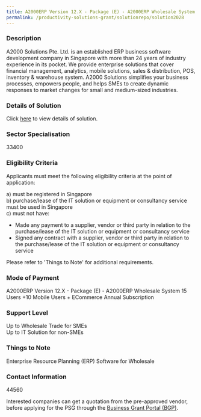 ```yaml
---
title: A2000ERP Version 12.X - Package (E) - A2000ERP Wholesale System 15 Users +10 Mobile Users + ECommerce Annual Subscription
permalink: /productivity-solutions-grant/solutionrepo/solution2028
---
```


### Description

A2000 Solutions Pte. Ltd. is an established ERP business software development company in Singapore with more than 24 years of industry experience in its pocket. We provide enterprise solutions that cover financial management, analytics, mobile solutions, sales & distribution, POS, inventory & warehouse system. A2000 Solutions simplifies your business processes, empowers people, and helps SMEs to create dynamic responses to market changes for small and medium-sized industries.

### Details of Solution

Click <a href='A2000 Solutions Pte Ltd' target='_blank' rel='noopener'>here</a> to view details of solution.

### Sector Specialisation

 33400 

### Eligibility Criteria

Applicants must meet the following eligibility criteria at the point of application:

a) must be registered in Singapore <br>
b) purchase/lease of the IT solution or equipment or consultancy service must be used in Singapore <br>
c) must not have:
- Made any payment to a supplier, vendor or third party in relation to the purchase/lease of the IT solution or equipment or consultancy service
- Signed any contract with a supplier, vendor or third party in relation to the purchase/lease of the IT solution or equipment or consultancy service

Please refer to 'Things to Note' for additional requirements.

### Mode of Payment
A2000ERP Version 12.X - Package (E) - A2000ERP Wholesale System 15 Users +10 Mobile Users + ECommerce Annual Subscription

### Support Level
Up to Wholesale Trade for SMEs <br>
Up to IT Solution for non-SMEs

### Things to Note
Enterprise Resource Planning (ERP) Software for Wholesale 

### Contact Information
44560

Interested companies can get a quotation from the pre-approved vendor, before applying for the PSG through the <a target='_blank' rel='noopener' href='https://www.businessgrants.gov.sg/'>Business Grant Portal (BGP)</a>.
